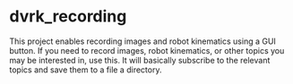 # dvrk_recording

This project enables recording images and robot kinematics using a GUI button. If you need to record images, robot kinematics, or other topics you may be interested in, use this. It will basically subscribe to the relevant topics and save them to a file a directory.
